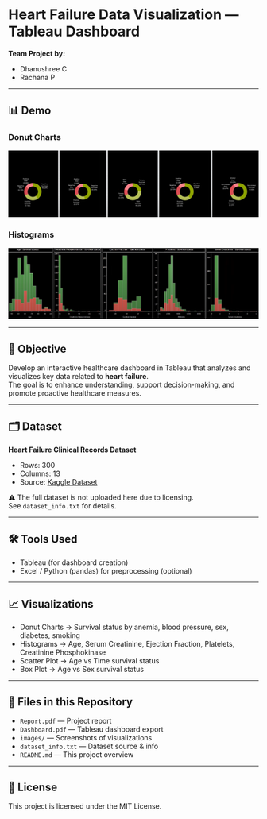 # Heart Failure Data Visualization — Tableau Dashboard

**Team Project by:**  
- Dhanushree C   
- Rachana P   

---

## 📊 Demo

### Donut Charts
![Donut Charts](images/donut_charts.png)

### Histograms
![Histograms](images/histograms.png)

---

## 🎯 Objective
Develop an interactive healthcare dashboard in Tableau that analyzes and visualizes key data related to **heart failure**.  
The goal is to enhance understanding, support decision-making, and promote proactive healthcare measures.

---

## 🗂️ Dataset
**Heart Failure Clinical Records Dataset**  
- Rows: 300  
- Columns: 13  
- Source: [Kaggle Dataset](https://www.kaggle.com/datasets/andrewmvd/heart-failure-clinical-data)  

⚠️ The full dataset is not uploaded here due to licensing.  
See `dataset_info.txt` for details.

---

## 🛠️ Tools Used
- Tableau (for dashboard creation)  
- Excel / Python (pandas) for preprocessing (optional)

---

## 📈 Visualizations
- Donut Charts → Survival status by anemia, blood pressure, sex, diabetes, smoking  
- Histograms → Age, Serum Creatinine, Ejection Fraction, Platelets, Creatinine Phosphokinase  
- Scatter Plot → Age vs Time survival status  
- Box Plot → Age vs Sex survival status  

---

## 📄 Files in this Repository
- `Report.pdf` — Project report  
- `Dashboard.pdf` — Tableau dashboard export  
- `images/` — Screenshots of visualizations  
- `dataset_info.txt` — Dataset source & info  
- `README.md` — This project overview  

---


## 📜 License
This project is licensed under the MIT License.  
